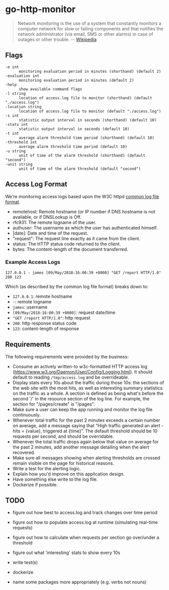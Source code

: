 # go-http-monitor

> Network monitoring is the use of a system that constantly monitors a computer network for slow or failing components and that notifies the network administrator (via email, SMS or other alarms) in case of outages or other trouble. -- [Wikipedia](https://en.wikipedia.org/wiki/Network_monitoring)

## Flags

```
-e int
      monitoring evaluation period in minutes (shorthand) (default 2)
-evaluation int
      monitoring evaluation period in minutes (default 2)
-help
      show available command flags
-l string
      location of access.log file to monitor (shorthand) (default "./access.log")
-location string
      location of access.log file to monitor (default "./access.log")
-s int
      statistic output interval in seconds (shorthand) (default 10)
-stats int
      statistic output interval in seconds (default 10)
-t int
      average alarm threshold time period (shorthand) (default 10)
-threshold int
      average alarm threshold time period (default 10)
-u string
      unit of time of the alarm threshold (shorthand) (default "second")
-unit string
      unit of time of the alarm threshold (default "second")
```

## Access Log Format

We're monitoring access logs based upon the W3C httpd [common log file format](https://www.w3.org/Daemon/User/Config/Logging.html#common-logfile-format).

- remotehost: Remote hostname (or IP number if DNS hostname is not available, or if DNSLookup is Off.
- rfc931: The remote logname of the user.
- authuser: The username as which the user has authenticated himself.
- [date]: Date and time of the request.
- "request": The request line exactly as it came from the client.
- status: The HTTP status code returned to the client.
- bytes: The content-length of the document transferred.

### Example Access Logs

```
127.0.0.1 - james [09/May/2018:16:00:39 +0000] "GET /report HTTP/1.0" 200 123
```

Which (as described by the common log file format) breaks down to:

- `127.0.0.1`: remote hostname
- `-`: remote logname
- `james`: username
- `[09/May/2018:16:00:39 +0000]`: request date/time
- `"GET /report HTTP/1.0"`: http request
- `200`: http response status code
- `123`: content-length of response

## Requirements

The following requirements were provided by the business:

- Consume an actively written-to w3c-formatted HTTP access log (https://www.w3.org/Daemon/User/Config/Logging.html). It should default to reading `/tmp/access.log` and be overrideable.
- Display stats every 10s about the traffic during those 10s: the sections of the web site with the most hits, as well as interesting summary statistics on the traffic as a whole. A section is defined as being what's before the second '/' in the resource section of the log line. For example, the section for "/pages/create" is "/pages".
- Make sure a user can keep the app running and monitor the log file continuously.
- Whenever total traffic for the past 2 minutes exceeds a certain number on average, add a message saying that “High traffic generated an alert - hits = {value}, triggered at {time}”. The default threshold should be 10 requests per second, and should be overridable.
- Whenever the total traffic drops again below that value on average for the past 2 minutes, add another message detailing when the alert recovered.
- Make sure all messages showing when alerting thresholds are crossed remain visible on the page for historical reasons.
- Write a test for the alerting logic.
- Explain how you'd improve on this application design.
- Have something else write to the log file.
- Dockerize if possible.

## TODO

- figure out how best to access.log and track changes over time period
- figure out how to populate access.log at runtime (simulating real-time requests)
- figure out how to calculate when requests per section go over/under a threshold
- figure out what 'interesting' stats to show every 10s
- write test(s)
- dockerize

- name some packages more appropriately (e.g. verbs not nouns)
